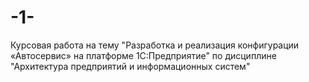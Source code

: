 # -1-
Курсовая работа на тему "Разработка и реализация конфигурации «Автосервис» на платформе 1С:Предприятие" по дисциплине "Архитектура предприятий и информационных систем" 
